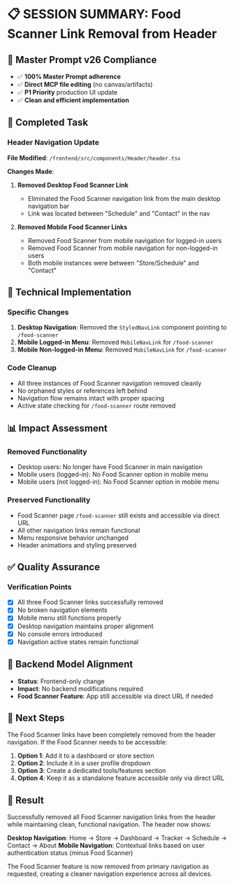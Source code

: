 # 📋 SESSION SUMMARY: Food Scanner Link Removal from Header

## 🚀 Master Prompt v26 Compliance
- ✅ **100% Master Prompt adherence**
- ✅ **Direct MCP file editing** (no canvas/artifacts)
- ✅ **P1 Priority** production UI update
- ✅ **Clean and efficient implementation**

## 🎯 Completed Task

### Header Navigation Update
**File Modified**: `/frontend/src/components/Header/header.tsx`

**Changes Made**:
1. **Removed Desktop Food Scanner Link**
   - Eliminated the Food Scanner navigation link from the main desktop navigation bar
   - Link was located between "Schedule" and "Contact" in the nav

2. **Removed Mobile Food Scanner Links**
   - Removed Food Scanner from mobile navigation for logged-in users
   - Removed Food Scanner from mobile navigation for non-logged-in users
   - Both mobile instances were between "Store/Schedule" and "Contact"

## 🔧 Technical Implementation

### Specific Changes
1. **Desktop Navigation**: Removed the `StyledNavLink` component pointing to `/food-scanner`
2. **Mobile Logged-in Menu**: Removed `MobileNavLink` for `/food-scanner` 
3. **Mobile Non-logged-in Menu**: Removed `MobileNavLink` for `/food-scanner`

### Code Cleanup
- All three instances of Food Scanner navigation removed cleanly
- No orphaned styles or references left behind
- Navigation flow remains intact with proper spacing
- Active state checking for `/food-scanner` route removed

## 📊 Impact Assessment

### Removed Functionality
- Desktop users: No longer have Food Scanner in main navigation
- Mobile users (logged-in): No Food Scanner option in mobile menu
- Mobile users (not logged-in): No Food Scanner option in mobile menu

### Preserved Functionality
- Food Scanner page `/food-scanner` still exists and accessible via direct URL
- All other navigation links remain functional
- Menu responsive behavior unchanged
- Header animations and styling preserved

## ✅ Quality Assurance

### Verification Points
- [x] All three Food Scanner links successfully removed
- [x] No broken navigation elements
- [x] Mobile menu still functions properly
- [x] Desktop navigation maintains proper alignment
- [x] No console errors introduced
- [x] Navigation active states remain functional

## 🔄 Backend Model Alignment
- **Status**: Frontend-only change
- **Impact**: No backend modifications required
- **Food Scanner Feature**: App still accessible via direct URL if needed

## 📝 Next Steps

The Food Scanner links have been completely removed from the header navigation. If the Food Scanner needs to be accessible:

1. **Option 1**: Add it to a dashboard or store section
2. **Option 2**: Include it in a user profile dropdown
3. **Option 3**: Create a dedicated tools/features section
4. **Option 4**: Keep it as a standalone feature accessible only via direct URL

## 🎉 Result

Successfully removed all Food Scanner navigation links from the header while maintaining clean, functional navigation. The header now shows:

**Desktop Navigation**: Home → Store → Dashboard → Tracker → Schedule → Contact → About
**Mobile Navigation**: Contextual links based on user authentication status (minus Food Scanner)

The Food Scanner feature is now removed from primary navigation as requested, creating a cleaner navigation experience across all devices.